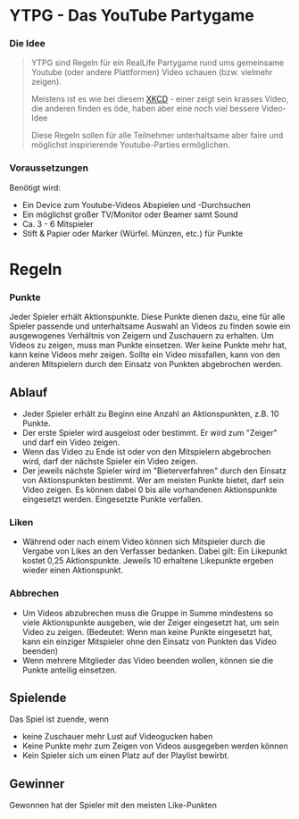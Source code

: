 # YTPG - Das YouTube Partygame

### Die Idee
> YTPG sind Regeln für ein RealLife Partygame rund ums gemeinsame Youtube (oder andere Plattformen) Video schauen (bzw. vielmehr zeigen).
> 
> Meistens ist es wie bei diesem [XKCD](https://xkcd.com/920/) - einer zeigt sein krasses Video, die anderen finden es öde, haben aber eine noch viel bessere Video-Idee
>
> Diese Regeln sollen für alle Teilnehmer unterhaltsame aber faire und möglichst inspirierende Youtube-Parties ermöglichen.

### Voraussetzungen
Benötigt wird:
- Ein Device zum Youtube-Videos Abspielen und -Durchsuchen
- Ein möglichst großer TV/Monitor oder Beamer samt Sound
- Ca. 3 - 6 Mitspieler
- Stift & Papier oder Marker (Würfel. Münzen, etc.) für Punkte

# Regeln
### Punkte
Jeder Spieler erhält  Aktionspunkte. Diese Punkte dienen dazu, eine für alle Spieler passende und unterhaltsame Auswahl an Videos zu finden sowie ein ausgewogenes Verhältnis von Zeigern und Zuschauern zu erhalten. Um Videos zu zeigen, muss man Punkte einsetzen. Wer keine Punkte mehr hat, kann keine Videos mehr zeigen.
Sollte ein Video missfallen, kann von den anderen Mitspielern durch den Einsatz von Punkten abgebrochen werden.

## Ablauf
- Jeder Spieler erhält zu Beginn eine Anzahl an Aktionspunkten, z.B. 10 Punkte.
- Der erste Spieler wird ausgelost oder bestimmt. Er wird zum "Zeiger" und darf ein Video zeigen.
- Wenn das Video zu Ende ist oder von den Mitspielern abgebrochen wird, darf der nächste Spieler ein Video zeigen.
- Der jeweils nächste Spieler wird im "Bieterverfahren" durch den Einsatz von Aktionspunkten bestimmt. Wer am meisten Punkte bietet, darf sein Video zeigen. Es können dabei 0 bis alle vorhandenen Aktionspunkte eingesetzt werden. Eingesetzte Punkte verfallen.

### Liken
- Während oder nach einem Video können sich Mitspieler durch die Vergabe von Likes an den Verfasser bedanken. Dabei gilt: Ein Likepunkt kostet 0,25 Aktionspunkte. Jeweils 10 erhaltene Likepunkte ergeben wieder einen Aktionspunkt.

### Abbrechen
- Um Videos abzubrechen muss die Gruppe in Summe mindestens so viele Aktionspunkte ausgeben, wie der Zeiger eingesetzt hat, um sein Video zu zeigen. (Bedeutet: Wenn man keine Punkte eingesetzt hat, kann ein einziger Mitspieler ohne den Einsatz von Punkten das Video beenden)
- Wenn mehrere Mitglieder das Video beenden wollen, können sie die Punkte anteilig einsetzen.

## Spielende
Das Spiel ist zuende, wenn
- keine Zuschauer mehr Lust auf Videogucken haben
- Keine Punkte mehr zum Zeigen von Videos ausgegeben werden können
- Kein Spieler sich um einen Platz auf der Playlist bewirbt.

## Gewinner
Gewonnen hat der Spieler mit den meisten Like-Punkten


```

